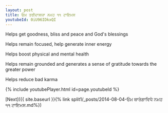 ```yaml
---
layout: post
title: ਓਮ ਤਰੀਦਾਸਯਾ ਨਮਹ ੧੧ ਟਾਇਮਸ
youtubeId: 0iU96IDkxQI
---
```

 
 
Helps get goodness, bliss and peace and God's blessings
 
Helps remain focused, help generate inner energy 
 
Helps boost physical and mental health 
 
Helps remain grounded and generates a sense of gratitude towards the greater power 
 
Helps reduce bad karma
 
 
 
 


{% include youtubePlayer.html id=page.youtubeId %}
 
[Next]({{ site.baseurl }}{% link  split1/_posts/2014-08-04-ਓਮ ਥਾਰੰਗਾਵਿਧੇ ਨਮਹ ੧੧ ਟਾਇਮਸ.md%})
 
